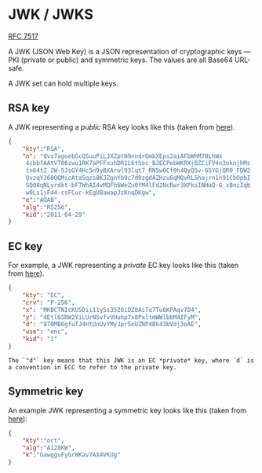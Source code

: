 # JWK / JWKS

[RFC 7517](https://datatracker.ietf.org/doc/html/rfc7517)

A JWK (JSON Web Key) is a JSON representation of cryptographic keys — PKI (private or public) and symmetric keys. The values are all Base64 URL-safe.

A JWK set can hold multiple keys.

## RSA key

A JWK representing a _public_ RSA key looks like this (taken from [here](https://datatracker.ietf.org/doc/html/rfc7517#appendix-A.1)).

```json
{
    "kty":"RSA",
    "n": "0vx7agoebGcQSuuPiLJXZptN9nndrQmbXEps2aiAFbWhM78LhWx
     4cbbfAAtVT86zwu1RK7aPFFxuhDR1L6tSoc_BJECPebWKRXjBZCiFV4n3oknjhMs
     tn64tZ_2W-5JsGY4Hc5n9yBXArwl93lqt7_RN5w6Cf0h4QyQ5v-65YGjQR0_FDW2
     QvzqY368QQMicAtaSqzs8KJZgnYb9c7d0zgdAZHzu6qMQvRL5hajrn1n91CbOpbI
     SD08qNLyrdkt-bFTWhAI4vMQFh6WeZu0fM4lFd2NcRwr3XPksINHaQ-G_xBniIqb
     w0Ls1jF44-csFCur-kEgU8awapJzKnqDKgw",
    "e":"AQAB",
    "alg":"RS256",
    "kid":"2011-04-29"
}
```

## EC key

For example, a JWK representing a _private_ EC key looks like this (taken from [here](https://datatracker.ietf.org/doc/html/rfc7517#appendix-A.2)).

```json
{
    "kty": "EC",
    "crv": "P-256",
    "x": "MKBCTNIcKUSDii11ySs3526iDZ8AiTo7Tu6KPAqv7D4",
    "y": "4Etl6SRW2YiLUrN5vfvVHuhp7x8PxltmWWlbbM4IFyM",
    "d": "870MB6gfuTJ4HtUnUvYMyJpr5eUZNP4Bk43bVdj3eAE",
    "use": "enc",
    "kid": "1"
}
```

```admonish warning
The `"d"` key means that this JWK is an EC *private* key, where `d` is a convention in ECC to refer to the private key.
```

## Symmetric key

An example JWK representing a symmetric key looks like this (taken from [here](https://datatracker.ietf.org/doc/html/rfc7517#appendix-A.3)):

```json
{
    "kty":"oct",
    "alg":"A128KW",
    "k":"GawgguFyGrWKav7AX4VKUg"
}
```
